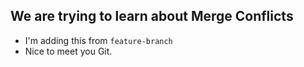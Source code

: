 ## We are trying to learn about Merge Conflicts
 - I'm adding this from `feature-branch`
 - Nice to meet you Git.